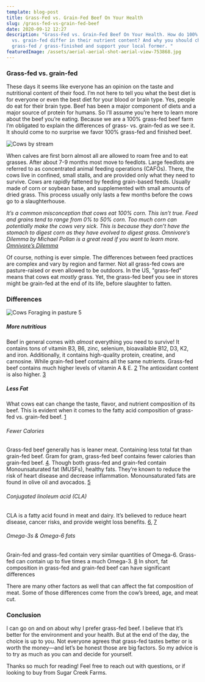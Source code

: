 ```yaml
---
template: blog-post
title: Grass-Fed vs. Grain-Fed Beef On Your Health
slug: /grass-fed-vs-grain-fed-beef
date: 2020-09-12 12:27
description: "Grass-Fed vs. Grain-Fed Beef On Your Health. How do 100% grass-fed
  vs. grain-fed differ in their nutrient content? And why you should chose
  grass-fed / grass-finished and support your local former. "
featuredImage: /assets/aerial-aerial-shot-aerial-view-753868.jpg
---
```

### Grass-fed vs. grain-fed

These days it seems like everyone has an opinion on the taste and nutritional content of their food. I’m not here to tell you what the best diet is for everyone or even the best diet for your blood or brain type. Yes, people do eat for their brain type. Beef has been a major component of diets and a major source of protein for humans. So I’ll assume you’re here to learn more about the beef you’re eating. Because we are a 100% grass-fed beef farm I’m obligated to explain the differences of grass- vs. grain-fed as we see it. It should come to no surprise we favor 100% grass-fed and finished beef.

![Cows by stream](/assets/agriculture-animal-black-and-white-cows-325257.jpg "Cows by stream")

When calves are first born almost all are allowed to roam free and to eat grasses. After about 7-9 months most move to feedlots. Large feedlots are referred to as concentrated animal feeding operations (CAFOs). There, the cows live in confined, small stalls, and are provided only what they need to survive. Cows are rapidly fattened by feeding grain-based feeds. Usually made of corn or soybean base, and supplemented with small amounts of dried grass. This process usually only lasts a few months before the cows go to a slaughterhouse.

*It’s a common misconception that cows eat 100% corn. This isn’t true. Feed and grains tend to range from 0% to 50% corn. Too much corn can potentially make the cows very sick. This is because they don’t have the stomach to digest corn as they have evolved to digest grass. Omnivore’s Dilemma by Michael Pollan is a great read if you want to learn more. [Omnivore’s Dilemma](https://www.amazon.com/dp/B002TQKS14/ref=dp-kindle-redirect?_encoding=UTF8&btkr=1)*

Of course, nothing is ever simple. The differences between feed practices are complex and vary by region and farmer. Not all grass-fed cows are pasture-raised or even allowed to be outdoors. In the US, "grass-fed" means that cows eat *mostly* grass. Yet, the grass-fed beef you see in stores might be grain-fed at the end of its life, before slaughter to fatten. 

### Differences

![Cows Foraging in pasture 5](/assets/pasture900img_9602.jpg "Cows Foraging in pasture 5")

##### More nutritious

Beef in general comes with *almost* everything you need to survive! It contains tons of vitamin B3, B6, zinc, selenium, bioavailable B12, D3, K2, and iron. Additionally, it contains high-quality protein, creatine, and carnosine. While grain-fed beef contains all the same nutrients. Grass-fed beef contains much higher levels of vitamin A & E. [2](https://pubmed.ncbi.nlm.nih.gov/22063662/)
The antioxidant content is also higher. [3](https://pubmed.ncbi.nlm.nih.gov/22061512/)

##### Less Fat

What cows eat can change the taste, flavor, and nutrient composition of its beef. This is evident when it comes to the fatty acid composition of grass-fed vs. grain-fed beef. [1](https://fdc.nal.usda.gov/fdc-app.html#/food-details/172161/nutrients)

###### Fewer Calories

Grass-fed beef generally has is leaner meat. Containing less total fat than grain-fed beef. Gram for gram, grass-fed beef contains fewer calories than grain-fed beef. [4](https://pubmed.ncbi.nlm.nih.gov/24018274/). Though both grass-fed and grain-fed contain Monounsaturated fat (MUSFs), healthy fats. They’re known to reduce the risk of heart disease and decrease inflammation. Monounsaturated fats are found in olive oil and avocados. [5](https://www.healthline.com/nutrition/monounsaturated-fats)

###### Conjugated linoleum acid (CLA)

CLA is a fatty acid found in meat and dairy. It’s believed to reduce heart disease, cancer risks, and provide weight loss benefits. [6](https://pubmed.ncbi.nlm.nih.gov/10428978/), [7](https://www.sciencedirect.com/science/article/abs/pii/S0002822304004316)

###### Omega-3s & Omega-6 fats

Grain-fed and grass-fed contain very similar quantities of Omega-6. Grass-fed can contain up to five times a much Omega-3. [8](https://pubmed.ncbi.nlm.nih.gov/20807460/) In short, fat composition in grass-fed and grain-fed beef can have significant differences

There are many other factors as well that can affect the fat composition of meat. Some of those differences come from the cow’s breed, age, and meat cut.

### Conclusion

I can go on and on about why I prefer grass-fed beef. I believe that it’s better for the environment and your health. But at the end of the day, the choice is up to you. Not everyone agrees that grass-fed tastes better or is worth the money—and let’s be honest those are big factors. So my advice is to try as much as you can and decide for yourself.

Thanks so much for reading! Feel free to reach out with questions, or if looking to buy from Sugar Creek Farms.